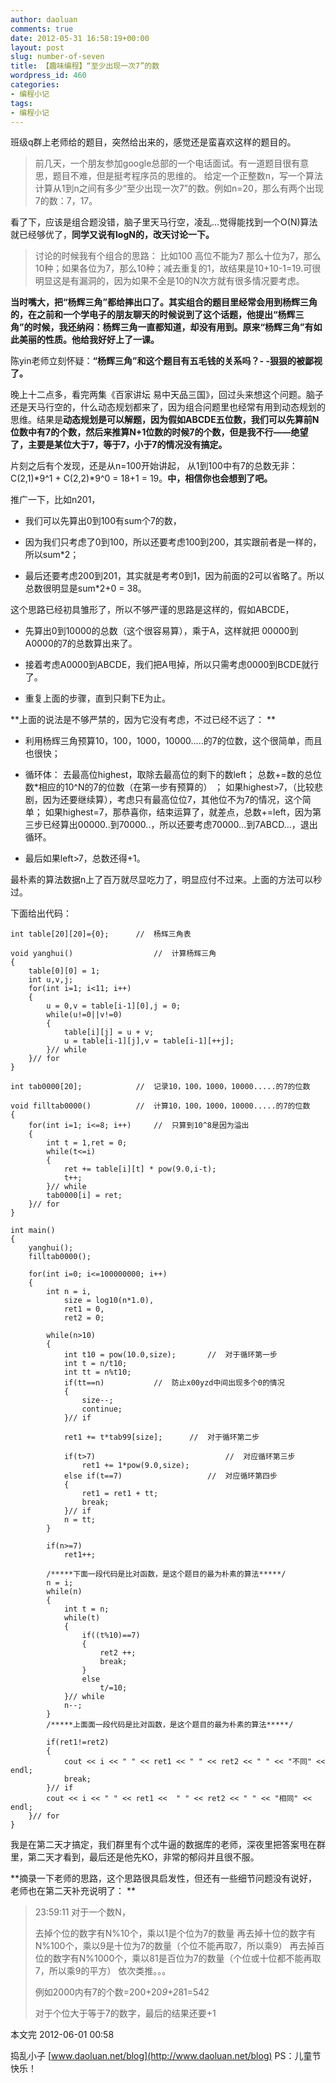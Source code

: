 ```yaml
---
author: daoluan
comments: true
date: 2012-05-31 16:58:19+00:00
layout: post
slug: number-of-seven
title: 【趣味编程】“至少出现一次7”的数
wordpress_id: 460
categories:
- 编程小记
tags:
- 编程小记
---
```


班级q群上老师给的题目，突然给出来的，感觉还是蛮喜欢这样的题目的。


<blockquote>前几天，一个朋友参加google总部的一个电话面试。有一道题目很有意思，题目不难，但是挺考程序员的思维的。
给定一个正整数n，写一个算法计算从1到n之间有多少“至少出现一次7”的数。例如n=20，那么有两个出现7的数：7，17。</blockquote>


<!-- more -->

看了下，应该是组合题没错，脑子里天马行空，凌乱...觉得能找到一个O(N)算法就已经够优了，**同学又说有logN的，改天讨论一下。**


<blockquote>讨论的时候我有个组合的思路：
比如100
高位不能为7
那么十位为7，那么10种；如果各位为7，那么10种；减去重复的1，故结果是10+10-1=19.可很明显这是有漏洞的，因为如果不全是10的N次方就有很多情况要考虑。</blockquote>


**当时嘴大，把“杨辉三角”都给摔出口了。其实组合的题目里经常会用到杨辉三角的，在之前和一个学电子的朋友聊天的时候说到了这个话题，他提出“杨辉三角”的时候，我还纳闷：杨辉三角一直都知道，却没有用到。原来“杨辉三角”有如此美丽的性质。他给我好好上了一课。**

陈yin老师立刻怀疑：**“杨辉三角”和这个题目有五毛钱的关系吗？- -狠狠的被鄙视了。**

晚上十二点多，看完两集《百家讲坛 易中天品三国》，回过头来想这个问题。脑子还是天马行空的，什么动态规划都来了，因为组合问题里也经常有用到动态规划的思维。结果是**动态规划是可以解题，因为假如ABCDE五位数，我们可以先算前N位数中有7的个数，然后来推算N+1位数的时候7的个数，但是我不行——绝望了，主要是某位大于7，等于7，小于7的情况没有搞定。**

片刻之后有个发现，还是从n=100开始讲起，
从1到100中有7的总数无非：C(2,1)*9^1 + C(2,2)*9^0 = 18+1 = 19。**中，相信你也会想到了吧。**

推广一下，比如n201，



	
  * 我们可以先算出0到100有sum个7的数，

	
  * 因为我们只考虑了0到100，所以还要考虑100到200，其实跟前者是一样的，所以sum*2；

	
  * 最后还要考虑200到201，其实就是考考0到1，因为前面的2可以省略了。所以总数很明显是sum*2+0 = 38。


这个思路已经初具雏形了，所以不够严谨的思路是这样的，假如ABCDE，

	
  * 先算出0到10000的总数（这个很容易算），乘于A，这样就把 00000到A0000的7的总数算出来了。

	
  * 接着考虑A0000到ABCDE，我们把A甩掉，所以只需考虑0000到BCDE就行了。

	
  * 重复上面的步骤，直到只剩下E为止。


**上面的说法是不够严禁的，因为它没有考虑，不过已经不远了： **



	
  * 利用杨辉三角预算10，100，1000，10000.....的7的位数，这个很简单，而且也很快；

	
  * 循环体：
去最高位highest，取除去最高位的剩下的数left；
总数+=数的总位数*相应的10^N的7的位数（在第一步有预算的） ；
如果highest>7，（比较悲剧，因为还要继续算），考虑只有最高位位7，其他位不为7的情况，这个简单；
如果highest=7，那恭喜你，结束运算了，就差点，总数+=left，因为第三步已经算出00000..到70000..，所以还要考虑70000...到7ABCD...，退出循环。

	
  * 最后如果left>7，总数还得+1。


最朴素的算法数据n上了百万就尽显吃力了，明显应付不过来。上面的方法可以秒过。

下面给出代码：

    
    int table[20][20]={0};		//	杨辉三角表
    
    void yanghui()					//	计算杨辉三角
    {
    	table[0][0] = 1;
    	int u,v,j;
    	for(int i=1; i<11; i++)
    	{
    		u = 0,v = table[i-1][0],j = 0;
    		while(u!=0||v!=0)
    		{
    			table[i][j] = u + v;
    			u = table[i-1][j],v = table[i-1][++j];
    		}// while
    	}// for
    }
    
    int tab0000[20];			//	记录10，100，1000，10000.....的7的位数
    
    void filltab0000()			//	计算10，100，1000，10000.....的7的位数
    {
    	for(int i=1; i<=8; i++)		//	只算到10^8是因为溢出
    	{
    		int t = 1,ret = 0;
    		while(t<=i)
    		{
    			ret += table[i][t] * pow(9.0,i-t);
    			t++;
    		}// while
    		tab0000[i] = ret;
    	}// for
    }
    
    int main()
    {
    	yanghui();
    	filltab0000();
    
    	for(int i=0; i<=100000000; i++)
    	{
    		int n = i,
    			size = log10(n*1.0),
    			ret1 = 0,
    			ret2 = 0;
    
    		while(n>10)
    		{
    			int t10 = pow(10.0,size);		//	对于循环第一步
    			int t = n/t10;
    			int tt = n%t10;
    			if(tt==n)			//	防止x00yzd中间出现多个0的情况
    			{
    				size--;
    				continue;
    			}// if
    
    			ret1 += t*tab99[size];		//	对于循环第二步
    
    			if(t>7)								//	对应循环第三步
    				ret1 += 1*pow(9.0,size);
    			else if(t==7)					//	对应循环第四步
    			{
    				ret1 = ret1 + tt;
    				break;
    			}// if
    			n = tt;
    		}
    
    		if(n>=7)
    			ret1++;
    
    		/*****下面一段代码是比对函数，是这个题目的最为朴素的算法*****/
    		n = i;
    		while(n)
    		{
    			int t = n;
    			while(t)
    			{
    				if((t%10)==7)
    				{
    					ret2 ++;
    					break;
    				}
    				else
    					t/=10;
    			}// while
    			n--;
    		}
    		/*****上面面一段代码是比对函数，是这个题目的最为朴素的算法*****/
    
    		if(ret1!=ret2)
    		{
    			cout << i << " " << ret1 << " " << ret2 << " " << "不同" << endl;
    			break;
    		}// if
    		cout << i << " " << ret1 <<  " " << ret2 << " " << "相同" << endl;
    	}// for
    }


我是在第二天才搞定，我们群里有个忒牛逼的数据库的老师，深夜里把答案甩在群里，第二天才看到，最后还是他先KO，非常的郁闷并且很不服。

**摘录一下老师的思路，这个思路很具启发性，但还有一些细节问题没有说好，老师也在第二天补充说明了： **


<blockquote>23:59:11
对于一个数N，

去掉个位的数字有N%10个，乘以1是个位为7的数量
再去掉十位的数字有N%100个，乘以9是十位为7的数量（个位不能再取7，所以乘9）
再去掉百位的数字有N%1000个，乘以81是百位为7的数量（个位或十位都不能再取7，所以乘9的平方）
依次类推。。。

例如2000内有7的个数=200+20*9+2*81=542

对于个位大于等于7的数字，最后的结果还要+1</blockquote>


本文完 2012-06-01 00:58

捣乱小子 [www.daoluan.net/blog](http://www.daoluan.net/blog) PS：儿童节快乐！
